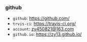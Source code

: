 ### github

* `github`: https://github.com/
* `trvis-ci`: https://travis-ci.org/
* `account`: zy450821@163.com
* `github.io`: https://zy13.github.io/
